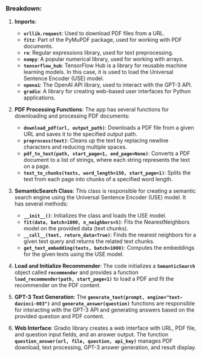 ### Breakdown:

1. **Imports**: 
    - **`urllib.request`**: Used to download PDF files from a URL.
    - **`fitz`**: Part of the PyMuPDF package, used for working with PDF documents.
    - **`re`**: Regular expressions library, used for text preprocessing.
    - **`numpy`**: A popular numerical library, used for working with arrays.
    - **`tensorflow_hub`**: TensorFlow Hub is a library for reusable machine learning models. In this case, it is used to load the Universal Sentence Encoder (USE) model.
    - **`openai`**: The OpenAI API library, used to interact with the GPT-3 API.
    - **`gradio`**: A library for creating web-based user interfaces for Python applications.
    
2. **PDF Processing Functions**: The app has several functions for downloading and processing PDF documents:
    - **`download_pdf(url, output_path)`**: Downloads a PDF file from a given URL and saves it to the specified output path.
    - **`preprocess(text)`**: Cleans up the text by replacing newline characters and reducing multiple spaces.
    - **`pdf_to_text(path, start_page=1, end_page=None)`**: Converts a PDF document to a list of strings, where each string represents the text on a page.
    - **`text_to_chunks(texts, word_length=150, start_page=1)`**: Splits the text from each page into chunks of a specified word length.

3. **SemanticSearch Class**: This class is responsible for creating a semantic search engine using the Universal Sentence Encoder (USE) model. It has several methods:
    - **`__init__()`**: Initializes the class and loads the USE model.
    - **`fit(data, batch=1000, n_neighbors=5)`**: Fits the NearestNeighbors model on the provided data (text chunks).
    - **`__call__(text, return_data=True)`**: Finds the nearest neighbors for a given text query and returns the related text chunks.
    - **`get_text_embedding(texts, batch=1000)`**: Computes the embeddings for the given texts using the USE model.

4. **Load and Initialize Recommender**: The code initializes a **`SemanticSearch`** object called **`recommender`** and provides a function **`load_recommender(path, start_page=1)`** to load a PDF and fit the recommender on the PDF content.
5. **GPT-3 Text Generation**: The **`generate_text(prompt, engine="text-davinci-003")`** and **`generate_answer(question)`** functions are responsible for interacting with the GPT-3 API and generating answers based on the provided question and PDF content.
6. **Web Interface**: Gradio library creates a web interface with URL, PDF file, and question input fields, and an answer output. The function **`question_answer(url, file, question, api_key)`** manages PDF download, text processing, GPT-3 answer generation, and result display.

